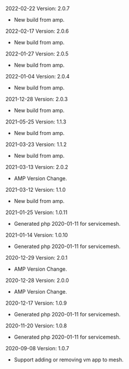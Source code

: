2022-02-22 Version: 2.0.7
- New build from amp.


2022-02-17 Version: 2.0.6
- New build from amp.


2022-01-27 Version: 2.0.5
- New build from amp.


2022-01-04 Version: 2.0.4
- New build from amp.


2021-12-28 Version: 2.0.3
- New build from amp.


2021-05-25 Version: 1.1.3
- New build from amp.


2021-03-23 Version: 1.1.2
- New build from amp.


2021-03-13 Version: 2.0.2
- AMP Version Change.

2021-03-12 Version: 1.1.0
- New build from amp.


2021-01-25 Version: 1.0.11
- Generated php 2020-01-11 for servicemesh.

2021-01-14 Version: 1.0.10
- Generated php 2020-01-11 for servicemesh.

2020-12-29 Version: 2.0.1
- AMP Version Change.

2020-12-28 Version: 2.0.0
- AMP Version Change.

2020-12-17 Version: 1.0.9
- Generated php 2020-01-11 for servicemesh.

2020-11-20 Version: 1.0.8
- Generated php 2020-01-11 for servicemesh.

2020-09-08 Version: 1.0.7
- Support adding or removing vm app to mesh.

